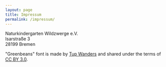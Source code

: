 ```yaml
---
layout: page
title: Impressum
permalink: /impressum/
---
```


Naturkindergarten Wildzwerge e.V.  
Isarstraße 3  
28199 Bremen

"Greenbeans" font is made by [Tup
Wanders](http://www.fontspace.com/profile/Tuppus) and shared under the terms of
[CC BY 3.0](https://creativecommons.org/licenses/by/3.0/).
